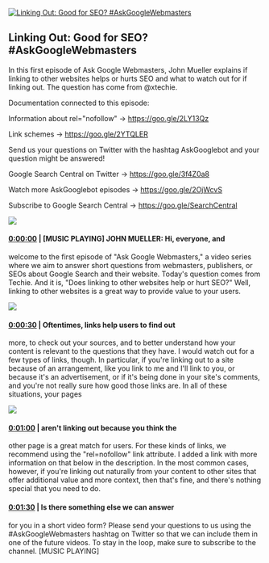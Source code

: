 [![Linking Out: Good for SEO? #AskGoogleWebmasters](https://i.ytimg.com/vi/58zaiOx7TM4/maxresdefault.jpg)](https://www.youtube.com/watch?v=58zaiOx7TM4)

## Linking Out: Good for SEO? #AskGoogleWebmasters

In this first episode of Ask Google Webmasters, John Mueller explains if linking to other websites helps or hurts SEO and what to watch out for if linking out. The question has come from @xtechie. 



Documentation connected to this episode:

Information about rel="nofollow" → https://goo.gle/2LY13Qz 

Link schemes → https://goo.gle/2YTQLER 



Send us your questions on Twitter with the hashtag AskGooglebot and your question might be answered! 

Google Search Central on Twitter → https://goo.gle/3f4Z0a8



Watch more AskGooglebot episodes → https://goo.gle/2OjWcvS

Subscribe to Google Search Central → https://goo.gle/SearchCentral



![](https://i.ytimg.com/vi/58zaiOx7TM4/maxres1.jpg)



#### [0:00:00](https://www.youtube.com/watch?v=58zaiOx7TM4&t=0) |  [MUSIC PLAYING] JOHN MUELLER: Hi, everyone, and

welcome to the first episode of "Ask Google Webmasters," a video series where we aim to answer short questions from webmasters, publishers, or SEOs about Google Search and their website. Today's question comes from Techie. And it is, "Does linking to other websites help or hurt SEO?" Well, linking to other websites is a great way to provide value to your users.  

![](https://i.ytimg.com/vi/58zaiOx7TM4/maxres2.jpg)



#### [0:00:30](https://www.youtube.com/watch?v=58zaiOx7TM4&t=30) |  Oftentimes, links help users to find out

more, to check out your sources, and to better understand how your content is relevant to the questions that they have. I would watch out for a few types of links, though. In particular, if you're linking out to a site because of an arrangement, like you link to me and I'll link to you, or because it's an advertisement, or if it's being done in your site's comments, and you're not really sure how good those links are. In all of these situations, your pages  

![](https://i.ytimg.com/vi/58zaiOx7TM4/maxres3.jpg)



#### [0:01:00](https://www.youtube.com/watch?v=58zaiOx7TM4&t=60) |  aren't linking out because you think the

other page is a great match for users. For these kinds of links, we recommend using the "rel=nofollow" link attribute. I added a link with more information on that below in the description. In the most common cases, however, if you're linking out naturally from your content to other sites that offer additional value and more context, then that's fine, and there's nothing special that you need to do.  

#### [0:01:30](https://www.youtube.com/watch?v=58zaiOx7TM4&t=90) |  Is there something else we can answer

for you in a short video form? Please send your questions to us using the #AskGoogleWebmasters hashtag on Twitter so that we can include them in one of the future videos. To stay in the loop, make sure to subscribe to the channel. [MUSIC PLAYING]  